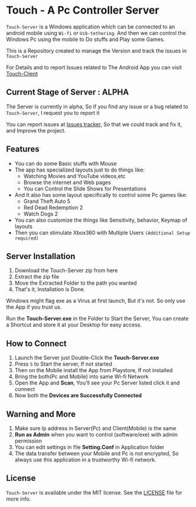 # Touch - A Pc Controller Server

`Touch-Server` is a Windows application which can be connected to an android mobile using `Wi-fi` or `Usb-tethering`.
And then we can control the Windows Pc using the mobile to Do stuffs and Play some Games.

This is a Repository created to manage the Version and track the issues in `Touch-Server`

For Details and to report Issues related to The Android App you can visit [Touch-Client](<https://github.com/ViGEm/ViGEmBus/releases>)


## Current Stage of Server : ALPHA
The Server is currently in alpha, So if you find any issue or a bug related to `Touch-Server`, I request you to report it

You can report issues at [Issues tracker](<https://github.com/ViGEm/ViGEmBus/releases>),
So that we could track and fix it, and Improve the project.


## Features
- You can do some Basic stuffs with Mouse
- The app has specialized layouts just to do things like:
  - Watching Movies and YouTube videos,etc
  - Browse the internet and Web pages
  - You can Control the Slide Shows for Presentations
- And It also has some layout specifically to control some Pc games like:
  - Grand Theft Auto 5
  - Red Dead Redemption 2
  - Watch Dogs 2
- You can also customize the things like Sensitivity, behavior, Keymap of layouts
- Then you can stimulate Xbox360 with Multiple Users `(Additional Setup required)`


## Server Installation

1. Download the Touch-Server zip from here
2. Extract the zip file
3. Move the Extracted Folder to the path you wanted
4. That's it, Installation is Done.

Windows might flag exe as a Virus at first launch, But it's not.
So only use the App if you trust us.

Run the **Touch-Server.exe** in the Folder to Start the Server, You can create a Shortcut and store it at your Desktop for easy access.


## How to Connect
1. Launch the Server just Double-Click the **Touch-Server.exe**
2. Press `S` to Start the server, If not started
3. Then on the Mobile install the App from Playstore, If not installed
4. Bring the both(Pc and Mobile) into same Wi-fi Network
5. Open the App and **Scan**, You'll see your Pc Server listed click it and connect
6. Now both the **Devices are Successfully Connected**

## Warning and More
1. Make sure Ip address in Server(Pc) and Client(Mobile) is the same
2. **Run as Admin** when you want to control (software/exe) with admin permission
3. You can edit settings in file **Setting.Conf** in Application folder
4. The data transfer between your Mobile and Pc is not encrypted, 
So always use this application in a trustworthy Wi-fi network.

## License

`Touch-Server` is available under the MIT license. See the [LICENSE](/LICENSE) file for more info.

